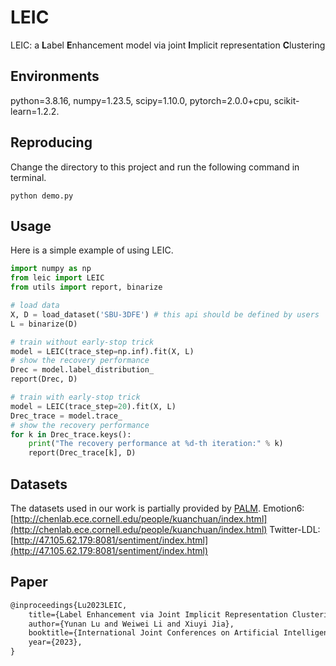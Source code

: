 # LEIC
LEIC: a **L**abel **E**nhancement model via joint **I**mplicit representation **C**lustering

## Environments
python=3.8.16, numpy=1.23.5, scipy=1.10.0, pytorch=2.0.0+cpu, scikit-learn=1.2.2.

## Reproducing
Change the directory to this project and run the following command in terminal.
```Terminal
python demo.py
```


## Usage
Here is a simple example of using LEIC.
```python
import numpy as np
from leic import LEIC
from utils import report, binarize

# load data
X, D = load_dataset('SBU-3DFE') # this api should be defined by users
L = binarize(D)

# train without early-stop trick
model = LEIC(trace_step=np.inf).fit(X, L)
# show the recovery performance
Drec = model.label_distribution_
report(Drec, D)

# train with early-stop trick
model = LEIC(trace_step=20).fit(X, L)
Drec_trace = model.trace_
# show the recovery performance
for k in Drec_trace.keys():
	print("The recovery performance at %d-th iteration:" % k)
    report(Drec_trace[k], D)
```

## Datasets
The datasets used in our work is partially provided by [PALM](http://palm.seu.edu.cn/xgeng/LDL/index.htm).
Emotion6: [http://chenlab.ece.cornell.edu/people/kuanchuan/index.html](http://chenlab.ece.cornell.edu/people/kuanchuan/index.html)
Twitter-LDL: [http://47.105.62.179:8081/sentiment/index.html](http://47.105.62.179:8081/sentiment/index.html)

## Paper
```latex
@inproceedings{Lu2023LEIC,
	title={Label Enhancement via Joint Implicit Representation Clustering},
	author={Yunan Lu and Weiwei Li and Xiuyi Jia},
	booktitle={International Joint Conferences on Artificial Intelligence},
	year={2023},
}
```

